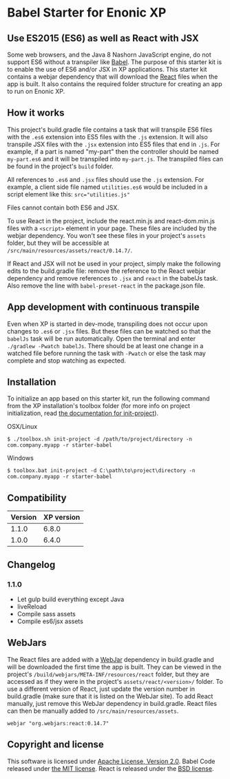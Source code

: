 # Babel Starter for Enonic XP

## Use ES2015 (ES6) as well as React with JSX

Some web browsers, and the Java 8 Nashorn JavaScript engine, do not support ES6 without a transpiler like [Babel](https://babeljs.io/). The purpose of this starter kit is to enable the use of ES6 and/or JSX in XP applications. This starter kit contains a webjar dependency that will download the [React](https://facebook.github.io/react/) files when the app is built. It also contains the required folder structure for creating an app to run on Enonic XP.

## How it works

This project's build.gradle file contains a task that will transpile ES6 files with the `.es6` extension into ES5 files with the `.js` extension. It will also transpile JSX files with the `.jsx` extension into ES5 files that end in `.js`. For example, if a part is named "my-part" then the controller should be named `my-part.es6` and it will be transpiled into `my-part.js`. The transpiled files can be found in the project's `build` folder.

All references to `.es6` and `.jsx` files should use the `.js` extension. For example, a client side file named `utilities.es6` would be included in a script element like this: `src="utilities.js"`

Files cannot contain both ES6 and JSX.

To use React in the project, include the react.min.js and react-dom.min.js files with a `<script>` element in your page. These files are included by the webjar dependency. You won't see these files in your project's `assets` folder, but they will be accessible at `/src/main/resources/assets/react/0.14.7/`.

If React and JSX will not be used in your project, simply make the following edits to the build.gradle file: remove the reference to the React webjar dependency and remove references to `.jsx` and `react` in the babelJs task. Also remove the line with `babel-preset-react` in the package.json file.

## App development with continuous transpile

Even when XP is started in dev-mode, transpiling does not occur upon changes to `.es6` or `.jsx` files. But these files can be watched so that the `babelJs` task will be run automatically. Open the terminal and enter `./gradlew -Pwatch babelJs`. There should be at least one change in a watched file before running the task with `-Pwatch` or else the task may complete and stop watching as expected.

## Installation

To initialize an app based on this starter kit, run the following command from the XP installation's toolbox folder (for more info on project initialization, read [the documentation for init-project](http://xp.readthedocs.org/en/stable/reference/toolbox/init-project.html)).

OSX/Linux
```shell
$ ./toolbox.sh init-project -d /path/to/project/directory -n com.company.myapp -r starter-babel
```

Windows
```shell
$ toolbox.bat init-project -d C:\path\to\project\directory -n com.company.myapp -r starter-babel
```

## Compatibility

| Version       | XP version |
| ------------- | ---------- |
| 1.1.0         | 6.8.0      |
| 1.0.0         | 6.4.0      |

## Changelog

### 1.1.0

* Let gulp build everything except Java
* liveReload
* Compile sass assets
* Compile es6/jsx assets

## WebJars

The React files are added with a [WebJar](http://www.webjars.org/) dependency in build.gradle and will be downloaded the first time the app is built. They can be viewed in the project's `/build/webjars/META-INF/resources/react` folder, but they are accessed as if they were in the project's `assets/react/<version>/` folder. To use a different version of React, just update the version number in build.gradle (make sure that it is listed on the WebJar site). To add React manually, just remove this WebJar dependency in build.gradle. React files can then be manually added to `/src/main/resources/assets`.

```
webjar "org.webjars:react:0.14.7"
```

## Copyright and license

This software is licensed under [Apache License, Version 2.0](http://www.apache.org/licenses/LICENSE-2.0).
Babel Code released under [the MIT license](https://github.com/babel/babel/blob/master/LICENSE).
React is released under the [BSD license](https://github.com/facebook/react/blob/master/LICENSE).
